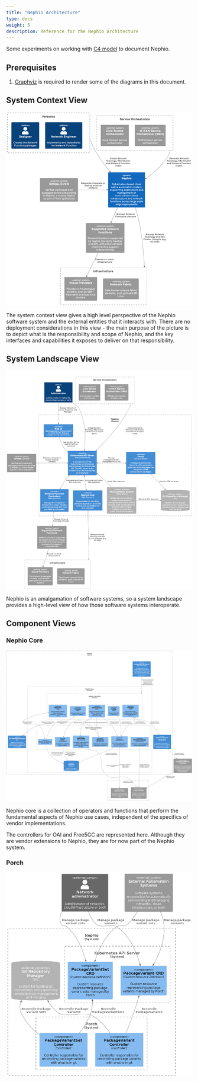 ```yaml
---
title: "Nephio Architecture"
type: docs
weight: 5
description: Reference for the Nephio Architecture
---
```


Some experiments on working with [C4 model](https://c4model.com/) to document Nephio.

## Prerequisites
1. [Graphviz](https://graphviz.org/download/) is required to render some of the diagrams in this document.

## System Context View


![System Context](/static/images/architecture/level1-nephio-system.png)

The system context view gives a high level perspective of the Nephio software system and the external entities that it interacts with. There are no deployment considerations in this view - the main purpose of the picture is to depict what is the responsibility and scope of Nephio, and the key interfaces and capabilities it exposes to deliver on that responsibility.

## System Landscape View

![System Landscape](/static/images/architecture/level2-nephio-container.png)

Nephio is an amalgamation of software systems, so a system landscape provides a high-level view of how those software systems interoperate.

## Component Views

### Nephio Core

![Nephio Core Component View](/static/images/architecture/level3-nephio-core-component.png)

Nephio core is a collection of operators and functions that perform the fundamental aspects of Nephio use cases, independent of the specifics of vendor implementations. 

The controllers for OAI and Free5GC are represented here. Although they are vendor extensions to Nephio, they are for now part of the Nephio system.


### Porch

![Nephio Porch Component View](/static/images/architecture/nephio-porch-component-view.png)
